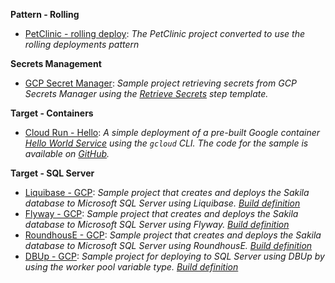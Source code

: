 **Pattern - Rolling**

- <a href="https://samples.octopus.app/app#/Spaces-45/projects/Projects-384/deployments/process" target="_blank">PetClinic - rolling deploy</a>: <i>The PetClinic project converted to use the rolling deployments pattern</i>
    
**Secrets Management**

- <a href="https://samples.octopus.app/app#/Spaces-822/projects/Projects-1703/deployments/process" target="_blank">GCP Secret Manager</a>: <i>Sample project retrieving secrets from GCP Secrets Manager using the [Retrieve Secrets](https://library.octopus.com/step-templates/9f5a9e3c-76b1-462f-972a-ae91d5deaa05/actiontemplate-gcp-secret-manager-retrieve-secrets) step template.</i>
    
**Target - Containers**

- <a href="https://samples.octopus.app/app#/Spaces-103/projects/Projects-1761/deployments/process" target="_blank">Cloud Run - Hello</a>: <i>A simple deployment of a pre-built Google container [Hello World Service](https://cloud.google.com/run/docs/samples/cloudrun-helloworld-service) using the `gcloud` CLI. The code for the sample is available on [GitHub](https://github.com/GoogleCloudPlatform/cloud-run-hello/).</i>
    
**Target - SQL Server**

- <a href="https://samples.octopus.app/app#/Spaces-106/projects/Projects-1942/deployments/process" target="_blank">Liquibase - GCP</a>: <i>Sample project that creates and deploys the Sakila database to Microsoft SQL Server using Liquibase. [Build definition](https://teamcitysample.octopus.com/buildConfiguration/Sakila_BuildLiquibase)</i>
- <a href="https://samples.octopus.app/app#/Spaces-106/projects/Projects-1944/deployments/process" target="_blank">Flyway - GCP</a>: <i>Sample project that creates and deploys the Sakila database to Microsoft SQL Server using Flyway. [Build definition](https://teamcitysample.octopus.com/buildConfiguration/Sakila_BuildFlyway)</i>
- <a href="https://samples.octopus.app/app#/Spaces-106/projects/Projects-1945/deployments/process" target="_blank">RoundhousE - GCP</a>: <i>Sample project that creates and deploys the Sakila database to Microsoft SQL Server using RoundhousE. [Build definition](https://teamcitysample.octopus.com/buildConfiguration/Sakila_BuildRoundhouse)</i>
- <a href="https://samples.octopus.app/app#/Spaces-106/projects/Projects-1961/deployments/process" target="_blank">DBUp - GCP</a>: <i>Sample project for deploying to SQL Server using DBUp by using the worker pool variable type. [Build definition](https://teamcitysample.octopus.com/buildConfiguration/Sakila_BuildDBUp)</i>
